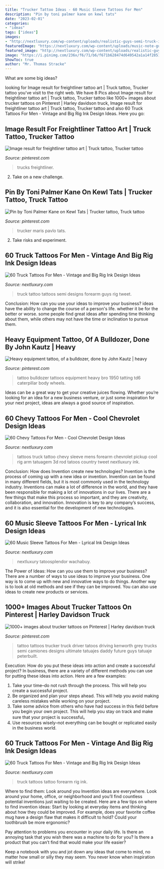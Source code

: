 ```yaml
---
title: "Trucker Tattoo Ideas - 60 Music Sleeve Tattoos For Men"
description: "Pin by toni palmer kane on kewl tats"
date: "2023-02-01"
categories:
- "ideas"
tags: ["ideas"]
images:
- "http://nextluxury.com/wp-content/uploads/realistic-guys-semi-truck-inner-forearm-tattoo-designs.jpg"
featuredImage: "https://nextluxury.com/wp-content/uploads/music-note-guys-trash-polka-full-sleeve-tattoo-design.jpg"
featured_image: "http://nextluxury.com/wp-content/uploads/realistic-guys-semi-truck-inner-forearm-tattoo-designs.jpg"
image: "https://i.pinimg.com/236x/f6/71/b6/f671b628474d649542a1a14f28516978---wheels.jpg"
ShowToc: true
author: "Mr. Thomas Stracke"
---
```



What are some big ideas?
 

	

		
looking for Image result for freightliner tattoo art | Truck tattoo, Trucker tattoo you've visit to the right web. We have 8 Pics about Image result for freightliner tattoo art | Truck tattoo, Trucker tattoo like 1000+ images about trucker tattoos on Pinterest | Harley davidson truck, Image result for freightliner tattoo art | Truck tattoo, Trucker tattoo and also 60 Truck Tattoos For Men - Vintage and Big Rig Ink Design Ideas. Here you go:
		
    
## Image Result For Freightliner Tattoo Art | Truck Tattoo, Trucker Tattoo

<img loading=lazy src="https://i.pinimg.com/originals/77/74/d1/7774d1b814e1ae509359f405f692e732.jpg" onerror="this.onerror=null;this.src='https://tse1.mm.bing.net/th?id=OIP.nb_6zpTuYOe04eq26JrVQAHaHa&amp;pid=15.1';" alt="Image result for freightliner tattoo art | Truck tattoo, Trucker tattoo">

_Source: pinterest.com_

>trucks freightliner. 

	

2. Take on a new challenge.

    
## Pin By Toni Palmer Kane On Kewl Tats | Trucker Tattoo, Truck Tattoo

<img loading=lazy src="https://i.pinimg.com/originals/b7/22/de/b722de03b6b8d58abf9d22c65c703944.jpg" onerror="this.onerror=null;this.src='https://tse3.mm.bing.net/th?id=OIP.kWO8zmSlPerlIOImNM-vywHaEX&amp;pid=15.1';" alt="Pin by Toni Palmer Kane on Kewl Tats | Trucker tattoo, Truck tattoo">

_Source: pinterest.com_

>trucker maris pavlo tats. 

	

2. Take risks and experiment.

    
## 60 Truck Tattoos For Men - Vintage And Big Rig Ink Design Ideas

<img loading=lazy src="http://nextluxury.com/wp-content/uploads/realistic-guys-semi-truck-inner-forearm-tattoo-designs.jpg" onerror="this.onerror=null;this.src='https://tse3.mm.bing.net/th?id=OIP.3xkAcOo-P3MaHAKP0zJVSAHaHa&amp;pid=15.1';" alt="60 Truck Tattoos For Men - Vintage and Big Rig Ink Design Ideas">

_Source: nextluxury.com_

>truck tattoo tattoos semi designs forearm guys rig tweet. 

	

Conclusion: How can you use your ideas to improve your business?
ideas have the ability to change the course of a person's life. whether it be for the better or worse. some people find great ideas after spending time thinking about them, while others may not have the time or inclination to pursue them.

    
## Heavy Equipment Tattoo, Of A Bulldozer, Done By John Kautz | Heavy

<img loading=lazy src="https://i.pinimg.com/236x/f6/71/b6/f671b628474d649542a1a14f28516978---wheels.jpg" onerror="this.onerror=null;this.src='https://tse1.mm.bing.net/th?id=OIP.YcFwF995rR-RE9mcgkUizgHaJ2&amp;pid=15.1';" alt="Heavy equipment tattoo, of a bulldozer, done by John Kautz | heavy">

_Source: pinterest.com_

>tattoo bulldozer tattoos equipment heavy bro 1950 tatting td6 caterpillar body wheels. 

	

Ideas can be a great way to get your creative juices flowing. Whether you’re looking for an idea for a new business venture, or just some inspiration for your next project, ideas are always a good source of inspiration.

    
## 60 Chevy Tattoos For Men - Cool Chevrolet Design Ideas

<img loading=lazy src="http://nextluxury.com/wp-content/uploads/mens-vintage-chevy-truck-inner-arm-bicep-tattoos-with-3d-design.jpg" onerror="this.onerror=null;this.src='https://tse2.mm.bing.net/th?id=OIP.1P415cIeky30XRxGyq_ujwHaHa&amp;pid=15.1';" alt="60 Chevy Tattoos For Men - Cool Chevrolet Design Ideas">

_Source: nextluxury.com_

>tattoos truck tattoo chevy sleeve mens forearm chevrolet pickup cool rig arm tatuagem 3d rod tatoos country tweet nextluxury ink. 

	

Conclusion: How does Invention create new technologies?
Invention is the process of coming up with a new idea or invention. Invention can be found in many different fields, but it is most commonly used in the technology industry. Inventions can make a lot of difference in the world, and they have been responsible for making a lot of innovations in our lives. There are a few things that make this process so important, and they are creativity, collaboration, and innovation. Innovation is key to any company’s success, and it is also essential for the development of new technologies.

    
## 60 Music Sleeve Tattoos For Men - Lyrical Ink Design Ideas

<img loading=lazy src="https://nextluxury.com/wp-content/uploads/music-note-guys-trash-polka-full-sleeve-tattoo-design.jpg" onerror="this.onerror=null;this.src='https://tse3.mm.bing.net/th?id=OIP.4qztSgGbsQm2SJZxutqglgHaHf&amp;pid=15.1';" alt="60 Music Sleeve Tattoos For Men - Lyrical Ink Design Ideas">

_Source: nextluxury.com_

>nextluxury tatoosplendor wachabuy. 

	

The Power of Ideas: How can you use them to improve your business?
There are a number of ways to use ideas to improve your business. One way is to come up with new and innovative ways to do things. Another way is to look at old methods and see if they can be improved. You can also use ideas to create new products or services.

    
## 1000+ Images About Trucker Tattoos On Pinterest | Harley Davidson Truck

<img loading=lazy src="https://s-media-cache-ak0.pinimg.com/736x/c8/1b/c6/c81bc639666f419e172546b6dfd727ce.jpg" onerror="this.onerror=null;this.src='https://tse1.mm.bing.net/th?id=OIP.6EIRbaVI3vsoGpQnlltBWgHaJ4&amp;pid=15.1';" alt="1000+ images about trucker tattoos on Pinterest | Harley davidson truck">

_Source: pinterest.com_

>tattoo tattoos trucker truck driver tatoos driving kenworth grey trucks semi camiones designs ultimate tatuajes daddy future guys tatuaje peterbuilt. 

	

Execution: How do you put these ideas into action and create a successful project?
In business, there are a variety of different methods you can use for putting these ideas into action. Here are a few examples:
1. Take your time–do not rush through the process. This will help you create a successful project.
2. Be organized and plan your steps ahead. This will help you avoid making careless mistakes while working on your project.
3. Take some advice from others who have had success in this field before you begin your own project. This will help you stay on track and make sure that your project is successful。
4. Use resources wisely–not everything can be bought or replicated easily in the business world.

    
## 60 Truck Tattoos For Men - Vintage And Big Rig Ink Design Ideas

<img loading=lazy src="http://nextluxury.com/wp-content/uploads/male-with-outer-forearm-shaded-old-school-truck-tattoo.jpg" onerror="this.onerror=null;this.src='https://tse4.mm.bing.net/th?id=OIP.ByKG-kcvdqVXArcbWlgrwgHaHa&amp;pid=15.1';" alt="60 Truck Tattoos For Men - Vintage and Big Rig Ink Design Ideas">

_Source: nextluxury.com_

>truck tattoos tattoo forearm rig ink. 

	

Where to find them: Look around you
Invention ideas are everywhere. Look around your home, office, or neighborhood and you’ll find countless potential inventions just waiting to be created. Here are a few tips on where to find invention ideas:
Start by looking at everyday items and thinking about how they could be improved. For example, does your favorite coffee mug have a design flaw that makes it difficult to hold? Could your toothbrush be more ergonomic?

Pay attention to problems you encounter in your daily life. Is there an annoying task that you wish there was a machine to do for you? Is there a product that you can’t find that would make your life easier?

Keep a notebook with you and jot down any ideas that come to mind, no matter how small or silly they may seem. You never know when inspiration will strike!

